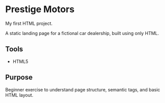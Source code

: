 # Prestige Motors

My first HTML project.

A static landing page for a fictional car dealership, built using only HTML.

## Tools
- HTML5

## Purpose
Beginner exercise to understand page structure, semantic tags, and basic HTML layout.

